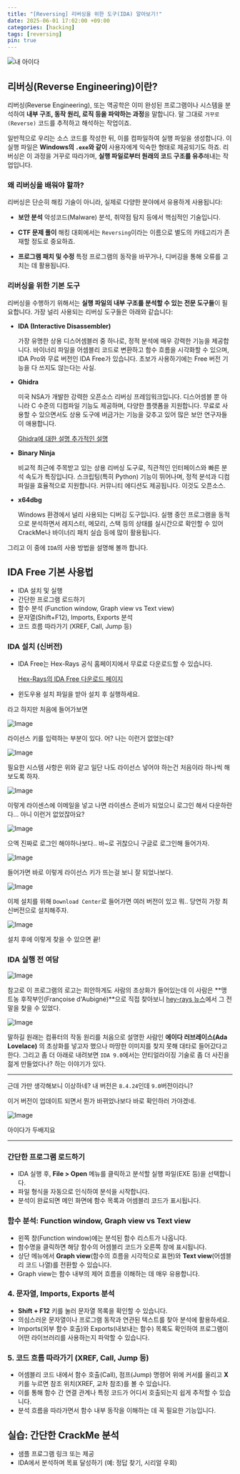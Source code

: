 ```yaml
---
title: "[Reversing] 리버싱을 위한 도구(IDA) 알아보기!"
date: 2025-06-01 17:02:00 +09:00
categories: [hacking]
tags: [reversing]
pin: true
---
```


![내 아이다](https://hex-rays.com/hubfs/IDA-Free-444.png)

## 리버싱(Reverse Engineering)이란?

리버싱(Reverse Engineering), 또는 역공학은 이미 완성된 프로그램이나 시스템을 분석하여 **내부 구조, 동작 원리, 로직 등을 파악하는 과정**을 말합니다. 말 그대로 `거꾸로(Reverse)` 코드를 추적하고 해석하는 작업이죠.

일반적으로 우리는 소스 코드를 작성한 뒤, 이를 컴파일하여 실행 파일을 생성합니다. 이 실행 파일은 **Windows의 `.exe`와 같이** 사용자에게 익숙한 형태로 제공되기도 하죠.
리버싱은 이 과정을 거꾸로 따라가며, **실행 파일로부터 원래의 코드 구조를 유추**해내는 작업입니다.

### 왜 리버싱을 배워야 할까?

리버싱은 단순히 해킹 기술이 아니라, 실제로 다양한 분야에서 유용하게 사용됩니다:

* **보안 분석**
  악성코드(Malware) 분석, 취약점 탐지 등에서 핵심적인 기술입니다.

* **CTF 문제 풀이**
  해킹 대회에서는 `Reversing`이라는 이름으로 별도의 카테고리가 존재할 정도로 중요하죠.

* **프로그램 패치 및 수정**
  특정 프로그램의 동작을 바꾸거나, 디버깅을 통해 오류를 고치는 데 활용됩니다.

### 리버싱을 위한 기본 도구

리버싱을 수행하기 위해서는 **실행 파일의 내부 구조를 분석할 수 있는 전문 도구들**이 필요합니다.
가장 널리 사용되는 리버싱 도구들은 아래와 같습니다:

* **IDA (Interactive Disassembler)**

  가장 유명한 상용 디스어셈블러 중 하나로, 정적 분석에 매우 강력한 기능을 제공합니다. 바이너리 파일을 어셈블리 코드로 변환하고 함수 흐름을 시각화할 수 있으며, IDA Pro와 무료 버전인 IDA Free가 있습니다. 초보가 사용하기에는 Free 버전 기능을 다 쓰지도 않는다는 사실.

* **Ghidra**

  미국 NSA가 개발한 강력한 오픈소스 리버싱 프레임워크입니다. 디스어셈블 뿐 아니라 C 수준의 디컴파일 기능도 제공하며, 다양한 플랫폼을 지원합니다. 무료로 사용할 수 있으면서도 상용 도구에 버금가는 기능을 갖추고 있어 많은 보안 연구자들이 애용합니다. 
  
  [Ghidra에 대한 설명 추가적인 설명](https://byte.how/posts/what-are-you-telling-me-ghidra/)

* **Binary Ninja**

  비교적 최근에 주목받고 있는 상용 리버싱 도구로, 직관적인 인터페이스와 빠른 분석 속도가 특징입니다. 스크립팅(특히 Python) 기능이 뛰어나며, 정적 분석과 디컴파일을 효율적으로 지원합니다. 커뮤니티 에디션도 제공됩니다. 이것도 오픈소스.

* **x64dbg**

  Windows 환경에서 널리 사용되는 디버깅 도구입니다. 실행 중인 프로그램을 동적으로 분석하면서 레지스터, 메모리, 스택 등의 상태를 실시간으로 확인할 수 있어 CrackMe나 바이너리 패치 실습 등에 많이 활용됩니다.

그리고 이 중에 `IDA`의 사용 방법을 설명해 볼까 합니다.

## IDA Free 기본 사용법

* IDA 설치 및 실행
* 간단한 프로그램 로드하기
* 함수 분석 (Function window, Graph view vs Text view)
* 문자열(Shift+F12), Imports, Exports 분석
* 코드 흐름 따라가기 (XREF, Call, Jump 등)

### IDA 설치 (신버전)

* IDA Free는 Hex-Rays 공식 홈페이지에서 무료로 다운로드할 수 있습니다.

  [Hex-Rays의 IDA Free 다운로드 페이지](https://hex-rays.com/ida-free)

* 윈도우용 설치 파일을 받아 설치 후 실행하세요.

라고 하지만 처음에 들어가보면 

![Image](https://github.com/user-attachments/assets/64d9ad52-a177-46f5-810c-7b9d4c46046f)

라이선스 키를 입력하는 부분이 있다. 어? 나는 이런거 없었는데?

![Image](https://github.com/user-attachments/assets/ed331473-4877-4901-b922-9c01fd244df6)

필요한 시스템 사항은 위와 같고 일단 나도 라이선스 넣어야 하는건 처음이라 하나씩 해보도록 하자.

![Image](https://github.com/user-attachments/assets/26d28a9e-c203-4c13-b6bc-9f477b211f0d)

이렇게 라이센스에 이메일을 넣고 나면 라이센스 준비가 되었으니 로그인 해서 다운하란다... 아니 이런거 없었잖아요?

![Image](https://github.com/user-attachments/assets/72cd59c1-1065-45b5-b623-41980627f2a5)

으엑 진짜로 로그인 해야하나보다.. 바~로 귀찮으니 구글로 로그인해 들어가자.

![Image](https://github.com/user-attachments/assets/8b9ec93e-ba7d-42aa-9582-dc542fbb2c44)

들어가면 바로 이렇게 라이선스 키가 뜨는걸 보니 잘 되었나보다. 

![Image](https://github.com/user-attachments/assets/fca14045-151f-46f2-ae56-a1ce8b70509b)

이제 설치를 위해 `Download Center`로 들어가면 여러 버전이 있고 뭐.. 당연히 가장 최신버전으로 설치해주자.

![Image](https://github.com/user-attachments/assets/b0cf9ca7-d999-4f3a-8c76-c38f4277eb67)

설치 후에 이렇게 찾을 수 있으면 끝!

### IDA 실행 전 여담

![Image](https://github.com/user-attachments/assets/82bc3edd-ab0d-41ee-bfbd-ece83f91f586)

참고로 이 프로그램의 로고는 희안하게도 사람의 초상화가 들어있는데 이 사람은 **맹트농 후작부인(Françoise d'Aubigné)**으로 직접 찾아보니 [hey-rays 뉴스](https://hex-rays.com/blog/mme-maintenon-ida9-subscriptions-more)에서 그 전말을 찾을 수 있었다.

![Image](https://github.com/user-attachments/assets/5272e3c2-de55-460a-b0ab-b55bf8319652)

말하길 원래는 컴퓨터의 작동 원리를 처음으로 설명한 사람인 **에이다 러브레이스(Ada Lovelace)** 의 초상화를 넣고자 했으나 마땅한 이미지를 찾지 못해 대타로 들어갔다고 한다.
그리고 좀 더 아래로 내려보면 `IDA 9.0`에서는 안티얼라이징 기술로 좀 더 사진을 젊게 만들었다나? 하는 이야기가 있다.

---

근데 가만 생각해보니 이상하네? 내 버전은 `8.4.24`인데 `9.0`버전이라니?


이거 버전이 업데이트 되면서 뭔가 바뀌었나보다 바로 확인하러 가야겠네.

![Image](https://github.com/user-attachments/assets/b0cf9ca7-d999-4f3a-8c76-c38f4277eb67)

아이다가 두배지요

---

### 간단한 프로그램 로드하기

* IDA 실행 후, **File > Open** 메뉴를 클릭하고 분석할 실행 파일(EXE 등)을 선택합니다.
* 파일 형식을 자동으로 인식하여 분석을 시작합니다.
* 분석이 완료되면 메인 화면에 함수 목록과 어셈블리 코드가 표시됩니다.

### 함수 분석: Function window, Graph view vs Text view

* 왼쪽 창(Function window)에는 분석된 함수 리스트가 나옵니다.
* 함수명을 클릭하면 해당 함수의 어셈블리 코드가 오른쪽 창에 표시됩니다.
* 상단 메뉴에서 **Graph view**(함수의 흐름을 시각적으로 표현)와 **Text view**(어셈블리 코드 나열)를 전환할 수 있습니다.
* Graph view는 함수 내부의 제어 흐름을 이해하는 데 매우 유용합니다.

### 4. 문자열, Imports, Exports 분석

* **Shift + F12** 키를 눌러 문자열 목록을 확인할 수 있습니다.
* 의심스러운 문자열이나 프로그램 동작과 연관된 텍스트를 찾아 분석에 활용하세요.
* Imports(외부 함수 호출)와 Exports(내보내는 함수) 목록도 확인하여 프로그램이 어떤 라이브러리를 사용하는지 파악할 수 있습니다.

### 5. 코드 흐름 따라가기 (XREF, Call, Jump 등)

* 어셈블리 코드 내에서 함수 호출(Call), 점프(Jump) 명령어 위에 커서를 올리고 **X** 키를 누르면 참조 위치(XREF, 교차 참조)를 볼 수 있습니다.
* 이를 통해 함수 간 연결 관계나 특정 코드가 어디서 호출되는지 쉽게 추적할 수 있습니다.
* 분석 흐름을 따라가면서 함수 내부 동작을 이해하는 데 꼭 필요한 기능입니다.

## 실습: 간단한 CrackMe 분석

* 샘플 프로그램 링크 또는 제공
* IDA에서 분석하며 목표 달성하기 (예: 정답 찾기, 시리얼 우회)
